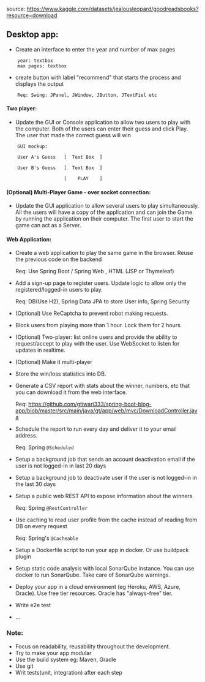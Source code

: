 source: https://www.kaggle.com/datasets/jealousleopard/goodreadsbooks?resource=download



## Desktop app:

- Create an interface to enter the year and number of max pages

```
    year: textbox
    max pages: textbox
```

- create button with label "recommend" that starts the process and displays the output

```
    Req: Swing: JPanel, JWindow, JButton, JTextFiel etc
```


#### Two player:
- Update the GUI or Console application to allow two users to play with the computer. Both of the users can enter their guess and click Play. The user that made the correct guess will win

```
    GUI mockup:

    User A's Guess   [  Text Box  ]
    
    User B's Guess   [  Text Box  ]

                     [    PLAY    ]
```

#### (Optional) Multi-Player Game - over socket connection:
- Update the GUI application to allow several users to play simultaneously. All the users will have a copy of the application and can join the Game by running the application on their computer. The first user to start the game can act as a Server.

#### Web Application:

- Create a web application to play the same game in the browser. Reuse the previous code on the backend

    Req: Use Spring Boot / Spring Web , HTML (JSP or Thymeleaf)

- Add a sign-up page to register users. Update logic to allow only the registered/logged-in users to play. 
    
    Req: DB(Use H2), Spring Data JPA to store User info, Spring Security
 
- (Optional) Use ReCaptcha to prevent robot making requests.

- Block users from playing more than 1 hour. Lock them for 2 hours.

- (Optional) Two-player: list online users and provide the ability to request/accept to play with the user. Use WebSocket to listen for updates in realtime.

- (Optional) Make it multi-player

- Store the win/loss statistics into DB.

-  Generate a CSV report with stats about the winner, numbers, etc that you can download it from the web interface. 

    Req: https://github.com/gtiwari333/spring-boot-blog-app/blob/master/src/main/java/gt/app/web/mvc/DownloadController.java

-  Schedule the report to run every day and deliver it to your email address.

    Req: Spring `@Scheduled` 

-  Setup a background job that sends an account deactivation email if the user is not logged-in in last 20 days

-  Setup a background job to deactivate user if the user is not logged-in in the last 30 days

-  Setup a public web REST API to expose information about the winners

    Req: Spring `@RestController`

-  Use caching to read user profile from the cache instead of reading from DB on every request
    
    Req: Spring's `@Cacheable`

-  Setup a Dockerfile script to run your app in docker. Or use buildpack plugin

-  Setup static code analysis with local SonarQube instance. You can use docker to run SonarQube. Take care of SonarQube warnings.

-  Deploy your app in a cloud environment (eg Heroku, AWS, Azure, Oracle). Use free tier resources. Oracle has "always-free" tier.

- Write e2e test

- ...


### Note: 

- Focus on readability, reusability throughout the development.
- Try to make your app modular
- Use the build system eg: Maven, Gradle
- Use git
- Writ tests(unit, integration) after each step 
